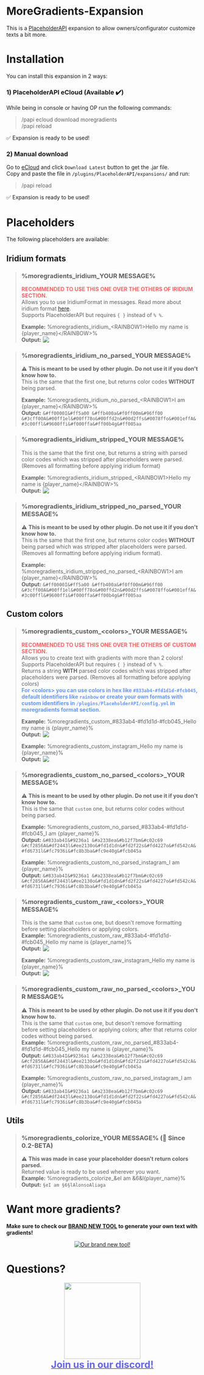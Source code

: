 # MoreGradients-Expansion
This is a [PlaceholderAPI](https://links.alonsoaliaga.com/PlaceholderAPI) expansion to allow owners/configurator customize texts a bit more.

# Installation
You can install this expansion in 2 ways:
### 1) PlaceholderAPI eCloud (Available ✔️)
While being in console or having OP run the following commands:
> /papi ecloud download moregradients\
> /papi reload

✅ Expansion is ready to be used!
### 2) Manual download
Go to [eCloud](https://api.extendedclip.com/expansions/moregradients/) and click `Download Latest` button to get the .jar file.\
Copy and paste the file in `/plugins/PlaceholderAPI/expansions/` and run:
> /papi reload

✅ Expansion is ready to be used!
# Placeholders
The following placeholders are available:
## Iridium formats
> ### %moregradients_iridium_YOUR MESSAGE%
> <span style="font-weight:bold;color: rgb(255,100,100)">RECOMMENDED TO USE THIS ONE OVER THE OTHERS OF IRIDIUM SECTION.</span><br>
> Allows you to use IridiumFormat in messages. Read more about iridium format [here](https://github.com/Iridium-Development/IridiumColorAPI). <br>
> Supports PlaceholderAPI but requires `{ }` instead of `% %`.<br>
>
> **Example:** %moregradients_iridium_&lt;RAINBOW1&gt;Hello my name is {player_name}&lt;/RAINBOW&gt;%<br>
> **Output:**&nbsp;<img style="position: absolute;padding-bottom: 50px;" src="https://i.gyazo.com/18b1ebbe1323a0d264b81f48b44f6b3a.png">

> ### %moregradients_iridium_no_parsed_YOUR MESSAGE%
> :warning: **This is meant to be used by other plugin. Do not use it if you don't know how to.**\
> This is the same that the first one, but returns color codes **WITHOUT** being parsed.
>
> **Example:** %moregradients_iridium_no_parsed_&lt;RAINBOW1&gt;I am {player_name}&lt;/RAINBOW&gt;%<br>
> **Output:** `&#ff0000I&#ff5a00 &#ffb400a&#f0ff00m&#96ff00 &#3cff00A&#00ff1el&#00ff78o&#00ffd2n&#00d2ffs&#0078ffo&#001effA&#3c00ffl&#9600ffi&#f000ffa&#ff00b4g&#ff005aa`

> ### %moregradients_iridium_stripped_YOUR MESSAGE%
> This is the same that the first one, but returns a string with parsed color codes which was stripped after placeholders were parsed. (Removes all formatting before applying iridium format)<br>
>
> **Example:** %moregradients_iridium_stripped_&lt;RAINBOW1&gt;Hello my name is {player_name}&lt;/RAINBOW&gt;%<br>
> **Output:**&nbsp;<img style="position: absolute;padding-bottom: 50px;" src="https://i.gyazo.com/18b1ebbe1323a0d264b81f48b44f6b3a.png">

> ### %moregradients_iridium_stripped_no_parsed_YOUR MESSAGE%
> :warning: **This is meant to be used by other plugin. Do not use it if you don't know how to.**\
> This is the same that the first one, but returns color codes **WITHOUT** being parsed which was stripped after placeholders were parsed. (Removes all formatting before applying iridium format).
>
> **Example:** %moregradients_iridium_stripped_no_parsed_&lt;RAINBOW1&gt;I am {player_name}&lt;/RAINBOW&gt;%<br>
> **Output:** `&#ff0000I&#ff5a00 &#ffb400a&#f0ff00m&#96ff00 &#3cff00A&#00ff1el&#00ff78o&#00ffd2n&#00d2ffs&#0078ffo&#001effA&#3c00ffl&#9600ffi&#f000ffa&#ff00b4g&#ff005aa`

## Custom colors
> ### %moregradients_custom_&lt;colors&gt;_YOUR MESSAGE%
> <span style="font-weight:bold;color: rgb(255,100,100)">RECOMMENDED TO USE THIS ONE OVER THE OTHERS OF CUSTOM SECTION.</span><br>
> Allows you to create text with gradients with more than 2 colors!<br>
> Supports PlaceholderAPI but requires `{ }` instead of `% %`.<br>
> Returns a string **WITH** parsed color codes which was stripped after placeholders were parsed. (Removes all formatting before applying colors)<br>
> <span style="font-weight:bold;color: rgb(100,150,255)">For &lt;colors&gt; you can use colors in hex like `#833ab4-#fd1d1d-#fcb045`, default identifiers like `rainbow` or create your own formats with custom identifiers in `/plugins/PlaceholderAPI/config.yml` in **moregradients** format section.</span>
>
> **Example:** %moregradients_custom_#833ab4-#fd1d1d-#fcb045_Hello my name is {player_name}%<br>
> **Output:**&nbsp;<img style="position: absolute;padding-bottom: 50px;" src="https://i.gyazo.com/474860089e8653561e8a1c643835f307.png">
>
> **Example:** %moregradients_custom_instagram_Hello my name is {player_name}%<br>
> **Output:**&nbsp;<img style="position: absolute;padding-bottom: 50px;" src="https://i.gyazo.com/474860089e8653561e8a1c643835f307.png">

> ### %moregradients_custom_no_parsed_&lt;colors&gt;_YOUR MESSAGE%
> :warning: **This is meant to be used by other plugin. Do not use it if you don't know how to.**\
> This is the same that `custom` one, but returns color codes without being parsed.
>
> **Example:** %moregradients_custom_no_parsed_#833ab4-#fd1d1d-#fcb045_I am {player_name}%<br>
> **Output:** `&#833ab4I&#9236a1 &#a2338ea&#b12f7bm&#c02c69 &#cf2856A&#df2443l&#ee2130o&#fd1d1dn&#fd2f22s&#fd4227o&#fd542cA&#fd6731l&#fc7936i&#fc8b3ba&#fc9e40g&#fcb045a`
>
> **Example:** %moregradients_custom_no_parsed_instagram_I am {player_name}%<br>
> **Output:** `&#833ab4I&#9236a1 &#a2338ea&#b12f7bm&#c02c69 &#cf2856A&#df2443l&#ee2130o&#fd1d1dn&#fd2f22s&#fd4227o&#fd542cA&#fd6731l&#fc7936i&#fc8b3ba&#fc9e40g&#fcb045a`

> ### %moregradients_custom_raw_&lt;colors&gt;_YOUR MESSAGE%
> This is the same that `custom` one, but doesn't remove formatting before setting placeholders or applying colors.\
> **Example:** %moregradients_custom_raw_#833ab4-#fd1d1d-#fcb045_Hello my name is {player_name}%<br>
> **Output:**&nbsp;<img style="position: absolute;padding-bottom: 50px;" src="https://i.gyazo.com/474860089e8653561e8a1c643835f307.png">
>
> **Example:** %moregradients_custom_raw_instagram_Hello my name is {player_name}%<br>
> **Output:**&nbsp;<img style="position: absolute;padding-bottom: 50px;" src="https://i.gyazo.com/474860089e8653561e8a1c643835f307.png">

> ### %moregradients_custom_raw_no_parsed_&lt;colors&gt;_YOUR MESSAGE%
> :warning: **This is meant to be used by other plugin. Do not use it if you don't know how to.**\
> This is the same that `custom` one, but deson't remove formatting before setting placeholders or applying colors; after that returns color codes without being parsed.\
> **Example:** %moregradients_custom_raw_no_parsed_#833ab4-#fd1d1d-#fcb045_Hello my name is {player_name}%<br>
> **Output:** `&#833ab4I&#9236a1 &#a2338ea&#b12f7bm&#c02c69 &#cf2856A&#df2443l&#ee2130o&#fd1d1dn&#fd2f22s&#fd4227o&#fd542cA&#fd6731l&#fc7936i&#fc8b3ba&#fc9e40g&#fcb045a`
>
> **Example:** %moregradients_custom_raw_no_parsed_instagram_I am {player_name}%<br>
> **Output:** `&#833ab4I&#9236a1 &#a2338ea&#b12f7bm&#c02c69 &#cf2856A&#df2443l&#ee2130o&#fd1d1dn&#fd2f22s&#fd4227o&#fd542cA&#fd6731l&#fc7936i&#fc8b3ba&#fc9e40g&#fcb045a`

## Utils
> ### %moregradients_colorize_YOUR MESSAGE% (🔰 Since 0.2-BETA)
> :warning: **This was made in case your placeholder doesn't return colors parsed.**\
> Returned value is ready to be used wherever you want.\
> **Example:** %moregradients_colorize_&eI am &6&l{player_name}%<br>
> **Output:** `§eI am §6§lAlonsoAliaga`

# Want more gradients?
**Make sure to check our [BRAND NEW TOOL](https://alonsoaliaga.com/hex) to generate your own text with gradients!**<br>
<p align="center">
    <a href="https://alonsoaliaga.com/hex"><img src="https://i.imgur.com/766Es8I.png" alt="Our brand new tool!"/></a>
</p>

# Questions?
<p align="center">
    <a href="https://alonsoaliaga.com/discord"><img style="width:200px;" src="https://alonsoaliaga.github.io/assets/img/AlonsoAliaga_logo_animated.gif"></a><br>
    <a href="https://alonsoaliaga.com/discord"><span style="font-size:25px;font-weight:bold;color:rgb(100,100,255);">Join us in our discord!</span></a>
</p>